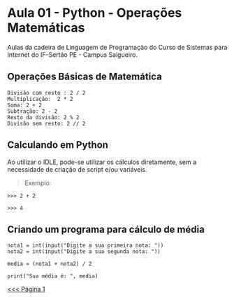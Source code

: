 # Aula 01 - Python - Operações Matemáticas

Aulas da cadeira de Linguagem de Programação do Curso de Sistemas para Internet do IF-Sertão PE - Campus Salgueiro.

## Operações Básicas de Matemática

```
Divisão com resto : 2 / 2
Multiplicação:  2 * 2
Soma: 2 + 2
Subtração: 2 - 2
Resto da divisão: 2 % 2
Divisão sem resto: 2 // 2
```

## Calculando em Python

Ao utilizar o IDLE, pode-se utilizar os cálculos diretamente, sem a necessidade de criação de script e/ou variáveis.

> Exemplo:

```
>>> 2 + 2 

>>> 4
```

## Criando um programa para cálculo de média

```
nota1 = int(input("Digite a sua primeira nota: "))
nota2 = int(input("Digite a sua segunda nota: "))

media = (nota1 + nota2) / 2

print("Sua média é: ", media)
```

[<<< Página 1](https://github.com/callebbs/trabalhos-sistemas-ifsertaope-salgueiro/blob/master/2-periodo/linguagem%20de%20programa%C3%A7%C3%A3o/aulas/aula%2001%20-%20introdu%C3%A7%C3%A3o.md)